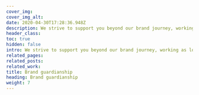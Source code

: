 ```yaml
---
cover_img: 
cover_img_alt:
date: 2020-04-30T17:28:36.948Z
description: We strive to support you beyond our brand journey, working as long-term partners to preserve the integrity, consistency, and authenticity of a brand's identity. We are by your side, reinforcing a cohesive brand experience that builds trust, enhances recognition, and strengthens your impact.
header_class: 
toc: true
hidden: false
intro: We strive to support you beyond our brand journey, working as long-term partners to preserve the integrity, consistency, and authenticity of a brand's identity. We are by your side, reinforcing a cohesive brand experience that builds trust, enhances recognition, and strengthens your impact.
related_pages:
related_posts:
related_work:
title: Brand guardianship
heading: Brand guardianship
weight: 7
---
```

